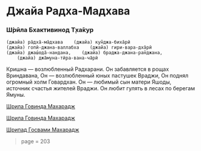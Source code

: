 # Джайа Радха-Мадхава

### Ш́рӣла Бхактивинод Т̣ха̄кур

    (джайа) ра̄дха̄-ма̄дхава    (джайа) кун̃джа-биха̄рӣ
    (джайа) гопӣ-джана-валлабха    (джайа) гири-вара-дха̄рӣ
    (джайа) джаш́ода̄-нандана,    (джайа) браджа-джана-ран̃джана,
        (джайа) джа̄муна-тӣра-вана-ча̄рӣ

Кришна — возлюбленный Радхарани. Он забавляется в рощах Вриндавана, Он — возлюбленный юных пастушек Враджи, Он поднял огромный холм Говардхан. Он — любимый сын матери Яшоды, источник счастья жителей Враджи. Он любит гулять в лесах по берегам Ямуны.


[Шрила Говинда Махарадж](https://soundcloud.com/huron/vqu9p656ohcy)

[Шрила Говинда Махарадж](https://soundcloud.com/huron/12-jaya-radha-madhava)

[Шрипад Госвами Махарадж](https://soundcloud.com/bharatimaharaj/goswami-maharaj-jaya-radha)


> page = 203